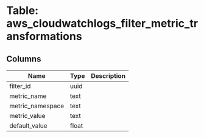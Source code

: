 
# Table: aws_cloudwatchlogs_filter_metric_transformations

## Columns
| Name        | Type           | Description  |
| ------------- | ------------- | -----  |
|filter_id|uuid||
|metric_name|text||
|metric_namespace|text||
|metric_value|text||
|default_value|float||
